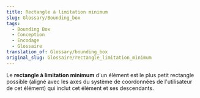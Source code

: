 ```yaml
---
title: Rectangle à limitation minimum
slug: Glossary/Bounding_box
tags:
  - Bounding Box
  - Conception
  - Encodage
  - Glossaire
translation_of: Glossary/bounding_box
original_slug: Glossaire/rectangle_limitation_minimum
---
```


Le **rectangle à limitation minimum** d'un élément est le plus petit rectangle possible (aligné avec les axes du système de coordonnées de l'utilisateur de cet élément) qui inclut cet élément et ses descendants.
